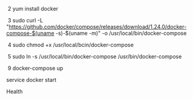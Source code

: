 ​    2  yum install docker

​    3  sudo curl -L "https://github.com/docker/compose/releases/download/1.24.0/docker-compose-$(uname -s)-$(uname -m)" -o /usr/local/bin/docker-compose

​    4  sudo chmod +x /usr/local/bcin/docker-compose

​    5  sudo ln -s /usr/local/bin/docker-compose /usr/bin/docker-compose

​    9  docker-compose up

service docker start

Health

